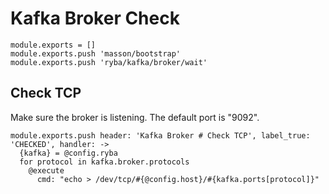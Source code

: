 
# Kafka Broker Check

    module.exports = []
    module.exports.push 'masson/bootstrap'
    module.exports.push 'ryba/kafka/broker/wait'

## Check TCP

Make sure the broker is listening. The default port is "9092".

    module.exports.push header: 'Kafka Broker # Check TCP', label_true: 'CHECKED', handler: ->
      {kafka} = @config.ryba
      for protocol in kafka.broker.protocols
        @execute
          cmd: "echo > /dev/tcp/#{@config.host}/#{kafka.ports[protocol]}"
